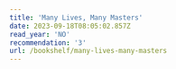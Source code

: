 ```yaml
---
title: 'Many Lives, Many Masters'
date: 2023-09-18T08:05:02.857Z
read_year: 'NO'
recommendation: '3'
url: /bookshelf/many-lives-many-masters
---
```


